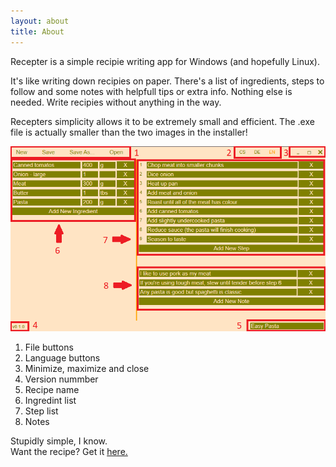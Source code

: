 ```yaml
---
layout: about
title: About
---
```


Recepter is a simple recipie writing app for Windows (and hopefully Linux).

It's like writing down recipies on paper. There's a list of ingredients, steps to follow and some notes with helpfull tips or extra info. Nothing else is needed.
Write recipies without anything in the way.

Recepters simplicity allows it to be extremely small and efficient. The .exe file is actually smaller than the two images in the installer!

![described image of what Recepter looks like](assets/images/app_window.png)

1. File buttons
2. Language buttons
3. Minimize, maximize and close
4. Version nummber
5. Recipe name
6. Ingredint list
7. Step list
8. Notes

Stupidly simple, I know.  
Want the recipe? Get it <a download href="assets/downloads/Easy Pasta.xml">here.</a>
